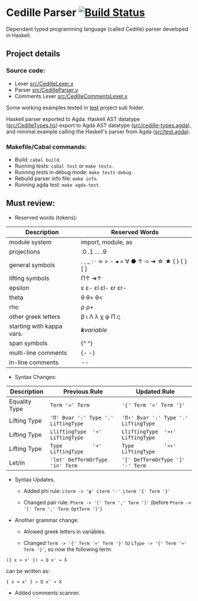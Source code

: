 # Cedille Parser [![Build Status](https://travis-ci.org/ernius/cedilleparser.svg?branch=master)](https://travis-ci.org/ernius/cedilleparser)

Dependant typed programming language (called Cedille) parser developed in Haskell.

## Project details

### Source code:
 * Lexer  [src/CedilleLexer.x](src/CedilleLexer.x)
 * Parser [src/CedilleParser.y](src/CedilleParser.y)
 * Comments Lexer  [src/CedilleCommentsLexer.x](src/CedilleCommentsLexer.x)

Some working examples tested in [test](test) project sub folder.

Haskell parser exported to Agda. Haskell AST datatype ([src/CedilleTypes.hs](src/CedilleTypes.agda)) export to Agda AST datatype ([src/cedille-types.agda](src/cedille-types.agda)), and minimal example calling the Haskell's parser from Agda ([src/test.agda](src/test.agda)).

### Makefile/Cabal commands:
 * Build: `cabal build`.
 * Running tests: `cabal test` or `make tests`.
 * Running tests in debug mode: `make tests-debug`.
 * Rebuild parser info file: `make info`.
 * Running agda test: `make agda-test`.

## Must review:

* Reserved words (tokens): 

Description	                 | Reserved Words
-----------------------------|----------
module system				 | import, module, as
projections					 | .0 .1 ... .9
general symbols				 | . , _ : · ≃ > - ◂ = ∀ ● ↑ ➾ ➔ ☆ ★ ( ) { } [ ] 
lifting symbols				 | Π↑ ➔↑
epsilon						 | ε ε- εl εl- εr εr-
theta						 | θ θ+ θ<
rho							 | ρ ρ+
other greek letters			 | β ι Λ λ χ φ Π ς
starting with kappa vars.	 | 𝒌*variable*
span symbols				 | {^ ^}
multi-line comments			 | {- -}
in-line comments			 | --
   
* Syntax Changes: 

Description     | Previous Rule                                           | Updated Rule
----------------|---------------------------------------------------------|----------------
Equality Type   | `Term '≃' Term`                                        | `'{' Term '≃' Term '}'`
Lifting Type    | `'Π' Bvar ':' Type '.' LiftingType`                  | `'Π↑' Bvar ':' Type '.' LiftingType`
Lifting Type    | `LliftingType  '➔' LiftingType`                      | `LliftingType  '➔↑' LiftingType`
Lifting Type    | `Type          '➔' LiftingType`                      | `Type          '➔↑' LiftingType`
Let/in          | `'let' DefTermOrType 'in' Term`                      | `'[' DefTermOrType ']' '-' Term`


* Syntax Updates.

	* Added phi rule: `Lterm -> 'φ' Lterm '-' Lterm '{' Term '}'`
	
	* Changed pair rule: `Pterm -> '[' Term ',' Term ']'` (before `Pterm -> '[' Term ',' Term OptTerm ']'`)
	

* Another grammar change:

	* Allowed greek letters in variables.

	* Changed `Term -> '{' Term '≃' Term '}'` to `LType -> '{' Term '≃' Term '}'`, so now the following term:

```
({ x ≃ x' }) ➔ Q x' ➔ X
```

can be written as:


```
{ x ≃ x' } ➔ Q x' ➔ X
```

* Added comments scanner.
